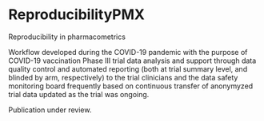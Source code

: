# ReproducibilityPMX
Reproducibility in pharmacometrics

Workflow developed during the COVID-19 pandemic with the purpose of COVID-19 vaccination Phase III trial data analysis and support through data quality control and automated reporting (both at trial summary level, and blinded by arm, respectively) to the trial clinicians and the data safety monitoring board frequently based on continuous transfer of anonymyzed trial data updated as the trial was ongoing.

Publication under review.
